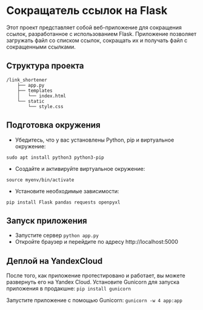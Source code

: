# Сокращатель ссылок на Flask

Этот проект представляет собой веб-приложение для сокращения ссылок, разработанное с использованием Flask. Приложение позволяет загружать файл со списком ссылок, сокращать их и получать файл с сокращенными ссылками.

## Структура проекта

```plaintext
/link_shortener
    ├── app.py
    ├── templates
    │   └── index.html
    └── static
        └── style.css
```

## Подготовка окружения

- Убедитесь, что у вас установлены Python, pip и виртуальное окружение:

```sudo apt install python3 python3-pip```

- Создайте и активируйте виртуальное окружение:


```python3 -m venv myenv
source myenv/bin/activate
```

- Установите необходимые зависимости:

```pip install Flask pandas requests openpyxl```

## Запуск приложения

- Запустите сервер
```python app.py```
- Откройте браузер и перейдите по адресу http://localhost:5000

## Деплой на YandexCloud

После того, как приложение протестировано и работает, вы можете развернуть его на Yandex Cloud. Установите Gunicorn для запуска приложения в продакшне:
```pip install gunicorn```

Запустите приложение с помощью Gunicorn:
```gunicorn -w 4 app:app```